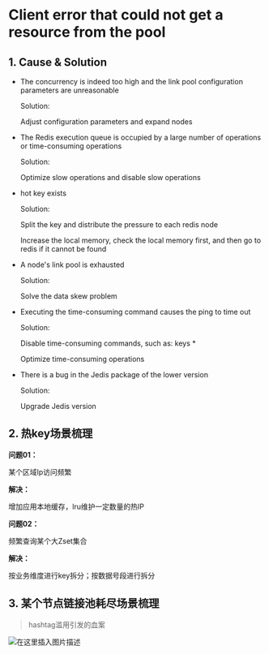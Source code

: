 # Client error that could not get a resource from the pool

## 1. Cause & Solution

* The concurrency is indeed too high and the link pool configuration parameters are unreasonable

  Solution: 
  
  Adjust configuration parameters and expand nodes

* The Redis execution queue is occupied by a large number of operations or time-consuming operations

  Solution: 
  
  Optimize slow operations and disable slow operations

* hot key exists

  Solution: 
  
  Split the key and distribute the pressure to each redis node
  
  Increase the local memory, check the local memory first, and then go to redis if it cannot be found

* A node's link pool is exhausted

  Solution: 
  
  Solve the data skew problem

* Executing the time-consuming command causes the ping to time out

  Solution: 
  
  Disable time-consuming commands, such as: keys *
  
  Optimize time-consuming operations

* There is a bug in the Jedis package of the lower version

  Solution: 
  
  Upgrade Jedis version
  
  
## 2. 热key场景梳理

**问题01：**

某个区域Ip访问频繁

**解决：**

增加应用本地缓存，lru维护一定数量的热IP



**问题02：**

频繁查询某个大Zset集合

**解决：**

按业务维度进行key拆分；按数据号段进行拆分


## 3. 某个节点链接池耗尽场景梳理

> hashtag滥用引发的血案

![在这里插入图片描述](https://img-blog.csdnimg.cn/54745ba934084854a044cc9610b103c4.png?x-oss-process=image/watermark,type_ZHJvaWRzYW5zZmFsbGJhY2s,shadow_50,text_Q1NETiBA5LiA5p2h5b6I6ICB55qE6IWK6IKJ,size_20,color_FFFFFF,t_70,g_se,x_16)
